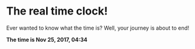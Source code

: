 # The real time clock!

Ever wanted to know what the time is? Well, your journey is about to end!

**The time is Nov 25, 2017, 04:34**